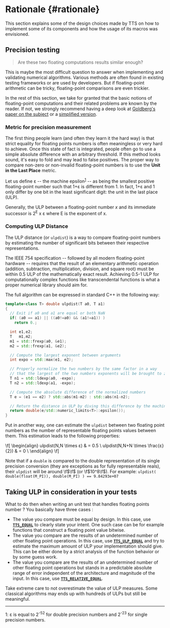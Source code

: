 Rationale {#rationale}
=========

This section explains some of the design choices made by TTS on how to implement some of its components and how the usage of its macros was envisioned.

<a href="ulp"></a>

## Precision testing

> Are these two floating computations results similar enough?

This is maybe the most difficult question to answer when implementing and validating numerical algorithms. Various methods are often found in existing testing frameworks or are used by developers. But if floating-point arithmetic can be tricky, floating-point comparisons are even trickier.

In the rest of this section, we take for granted that the basic notions of floating-point computations and their related problems are known by the reader. If not, we strongly recommend having a deep look at [Goldberg's paper on the subject](http://docs.oracle.com/cd/E19957-01/806-3568/ncg_goldberg.html) or a [simplified version](http://floating-point-gui.de/).

### Metric for precision measurement

The first thing people learn (and often they learn it the hard way) is that strict equality for floating points numbers is often meaningless or very hard to achieve. Once this state of fact is integrated, people often go to use a simple absolute difference with an arbitrary threshold. If this method looks sound, it's easy to fold and may lead to false positives. The proper way to compare non-zero or non-invalid floating-point numbers is to use the **Unit in the Last Place** metric.

Let us define ε -- the machine epsilon<sup>[1](#myfootnote1)</sup> -- as being the smallest positive floating-point number such that 1+ε is different from 1. In fact, 1+ε and 1 only differ by one bit in the least significant digit: the unit in the last place (ULP).

Generally, the ULP between a floating-point number $x$ and its immediate successor is 2<sup>E</sup> x ε where E is the exponent of x.

### Computing ULP Distance

The ULP distance (or `ulpdist`) is a way to compare floating-point numbers by estimating the number of significant bits between their respective representations.

The IEEE 754 specification -- followed by all modern floating-point hardware -- requires that the result of an elementary arithmetic operation (addition, subtraction, multiplication, division, and square root) must be within 0.5 ULP of the mathematically exact result. Achieving 0.5-1 ULP for computationally complex functions like transcendental functions is what a proper numerical library should aim for.

The full algorithm can be expressed in standard C++ in the following way:

~~~~~~~~~~~~~~~~~~~~~~~~~~~~~~~~~~~~~~~~ c++
template<class T> double ulpdist(T a0, T a1)
{
  // Exit if a0 and a1 are equal or both NaN
  if( (a0 == a1) || ((a0!=a0) && (a1!=a1)) )
    return 0.;

  int e1,e2;
  T   m1,m2;
  m1 = std::frexp(a0, &e1);
  m2 = std::frexp(a1, &e2);

  // Compute the largest exponent between arguments
  int expo = std::max(e1, e2);

  // Properly normalize the two numbers by the same factor in a way
  // that the largest of the two numbers exponents will be brought to zero
  T n1 = std::ldexp(a0, -expo);
  T n2 = std::ldexp(a1, -expo);

  // Compute the absolute difference of the normalized numbers
  T e = (e1 == e2) ? std::abs(m1-m2) : std::abs(n1-n2);

  // Return the distance in ULP by diving this difference by the machine epsilon
  return double(e/std::numeric_limits<T>::epsilon());
}
~~~~~~~~~~~~~~~~~~~~~~~~~~~~~~~~~~~~~~~~

Put in another way, one can estimate the `ulpdist` between two floating point numbers as the number of representable floating points values between them. This estimation leads to the following properties:

\f[
\begin{align}
ulpdist(N,N \times ε) & = 0.5 \\
ulpdist(N,N+N \times \frac{ε}{2}) & = 0 \\
\end{align}
\f]

Note that if a `double` is compared to the double representation of its single precision
conversion (they are exceptions as for fully representable reals), their `ulpdist` will be around \f$\f$ (or \f$10^8\f$).
For example: `ulpdist( double(float(M_PI)), double(M_PI) ) == 9.84293e+07`

Taking ULP in consideration in your tests
----------------------------------------------------------------------------------------------------

What to do then when writing an unit test that handles floating points number ?
You basically have three cases :

  * The value you compare must be equal by design. In this case, use [**`TTS_EQUAL`**](reference.html#tts_equal)
    to clearly state your intent. One such case can be for example functions that construct a floating point value bitwise.
  * The value you compare are the results of an undetermined number of other
    floating point operations. In this case, use [**`TTS_ULP_EQUAL`**](reference.html#tts_ulp_equal)
    and try to estimate the maximum amount of ULP your implementation should give. This can be either
    done by a strict analysis of the function behavior or by some guess work.
  * The value you compare are the results of an undetermined number of other floating point operations
    but stands in a predictable absolute range of error independent of the architecture and magnitude
    of the input. In this case, use [**`TTS_RELATIVE_EQUAL`**](reference.html#tts_relative_equal).

Take extreme care to not overestimate the value of ULP measures. Some classical algorithms
may ends up with hundreds of ULPs but still be meaningful.

----------------------------------------------------------------------------------------------------
<a name="myfootnote1">1</a>: ε is equal to  2<sup>-52</sup> for double precision numbers and 2<sup>-23</sup> for single precision numbers.
